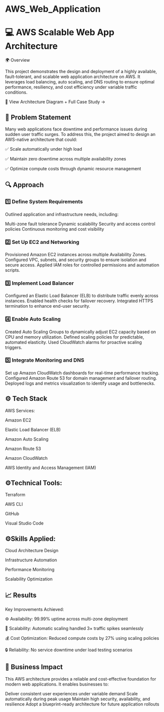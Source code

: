 # AWS_Web_Application
# 💻 AWS Scalable Web App Architecture
🌍 Overview

This project demonstrates the design and deployment of a highly available, fault-tolerant, and scalable web application architecture on AWS.
It leverages load balancing, auto scaling, and DNS routing to ensure optimal performance, resiliency, and cost efficiency under variable traffic conditions.

📘 View Architecture Diagram + Full Case Study →

## 🧩 Problem Statement

Many web applications face downtime and performance issues during sudden user traffic surges.
To address this, the project aimed to design an AWS-native architecture that could:

✅ Scale automatically under high load

✅ Maintain zero downtime across multiple availability zones

✅ Optimize compute costs through dynamic resource management

## 🔍 Approach

### 1️⃣ Define System Requirements

Outlined application and infrastructure needs, including:

Multi-zone fault tolerance
Dynamic scalability
Security and access control policies
Continuous monitoring and cost visibility

### 2️⃣ Set Up EC2 and Networking

Provisioned Amazon EC2 instances across multiple Availability Zones.
Configured VPC, subnets, and security groups to ensure isolation and secure access.
Applied IAM roles for controlled permissions and automation scripts.

### 3️⃣ Implement Load Balancer

Configured an Elastic Load Balancer (ELB) to distribute traffic evenly across instances.
Enabled health checks for failover recovery.
Integrated HTTPS termination to enhance end-user security.

### 4️⃣ Enable Auto Scaling

Created Auto Scaling Groups to dynamically adjust EC2 capacity based on CPU and memory utilization.
Defined scaling policies for predictable, automated elasticity.
Used CloudWatch alarms for proactive scaling triggers.

### 5️⃣ Integrate Monitoring and DNS

Set up Amazon CloudWatch dashboards for real-time performance tracking.
Configured Amazon Route 53 for domain management and failover routing.
Deployed logs and metrics visualization to identify usage and bottlenecks.


## ⚙️ Tech Stack

AWS Services:

Amazon EC2

Elastic Load Balancer (ELB)

Amazon Auto Scaling

Amazon Route 53

Amazon CloudWatch

AWS Identity and Access Management (IAM)

## ⚙️Technical Tools:

Terraform

AWS CLI

GitHub

Visual Studio Code

## ⚙️Skills Applied:

Cloud Architecture Design

Infrastructure Automation

Performance Monitoring

Scalability Optimization


## 📈 Results

Key Improvements Achieved:

⚙️ Availability: 99.99% uptime across multi-zone deployment

🚀 Scalability: Automatic scaling handled 3× traffic spikes seamlessly

💰 Cost Optimization: Reduced compute costs by 27% using scaling policies

🔒 Reliability: No service downtime under load testing scenarios



## 🧠 Business Impact

This AWS architecture provides a reliable and cost-effective foundation for modern web applications.
It enables businesses to:

Deliver consistent user experiences under variable demand
Scale automatically during peak usage
Maintain high security, availability, and resilience
Adopt a blueprint-ready architecture for future application rollouts
